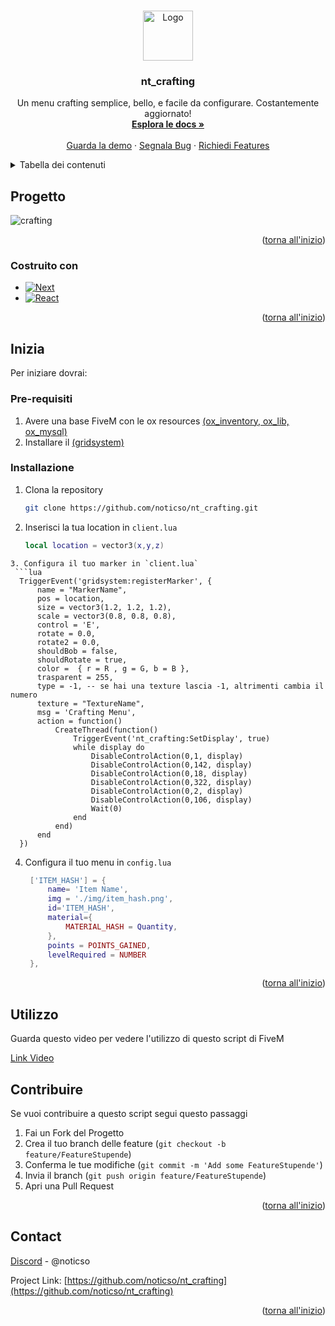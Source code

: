 <a name="readme-top"></a>




<!-- PROJECT LOGO -->
<br />
<div align="center">
  <a href="https://github.com/github_username/repo_name">
    <img src="https://github.com/noticso/nt_ammunation/assets/76558194/4804ee90-846b-45bc-be97-33cfe917e27d" alt="Logo" width="80" height="80">
  </a>

<h3 align="center">nt_crafting</h3>

  <p align="center">
    Un menu crafting semplice, bello, e facile da configurare. Costantemente aggiornato!
    <br />
    <a href="https://github.com/noticso/nt_crafting"><strong>Esplora le docs »</strong></a>
    <br />
    <br />
    <a href="https://github.com/noticso/nt_crafting">Guarda la demo</a>
    ·
    <a href="https://github.com/noticso/nt_crafting/issues">Segnala Bug</a>
    ·
    <a href="https://github.com/noticso/nt_crafting/issues">Richiedi Features</a>
  </p>
</div>



<!-- TABLE OF CONTENTS -->
<details>
  <summary>Tabella dei contenuti</summary>
  <ol>
    <li>
      <a href="#progetto">A proposito del progetto...</a>
      <ul>
        <li><a href="#costruito-con">Costruito con</a></li>
      </ul>
    </li>
    <li>
      <a href="#inizia">Inizia</a>
      <ul>
        <li><a href="#pre-requisiti">Pre-requisiti</a></li>
        <li><a href="#installazione">Installazione</a></li>
      </ul>
    </li>
    <li><a href="#utilizzo">Come utilizzarlo</a></li>
    <li><a href="#contribuire">Contribuire</a></li>
    <li><a href="#contact">Contatti</a></li>
  </ol>
</details>



<!-- ABOUT THE PROJECT -->
## Progetto

![crafting](https://github.com/noticso/nt_crafting/assets/76558194/23bf1562-1adb-4958-8930-52772b15a39b)




<p align="right">(<a href="#readme-top">torna all'inizio</a>)</p>



### Costruito con 

* [![Next][Next.js]][Next-url]
* [![React][React.js]][React-url]

<p align="right">(<a href="#readme-top">torna all'inizio</a>)</p>



<!-- GETTING STARTED -->
## Inizia

Per iniziare dovrai:

### Pre-requisiti
1. Avere una base FiveM con le ox resources [(ox_inventory, ox_lib, ox_mysql)](https://overextended.dev/)
2. Installare il [(gridsystem)](https://github.com/Profex1999/gridsystem)

### Installazione


1. Clona la repository
   ```sh
   git clone https://github.com/noticso/nt_crafting.git
   ```
2. Inserisci la tua location in `client.lua`
   ```lua
   local location = vector3(x,y,z)
  ```
3. Configura il tuo marker in `client.lua`
   ```lua
    TriggerEvent('gridsystem:registerMarker', {
		name = "MarkerName",
		pos = location,
		size = vector3(1.2, 1.2, 1.2),
		scale = vector3(0.8, 0.8, 0.8),
		control = 'E',
		rotate = 0.0,
		rotate2 = 0.0,
		shouldBob = false,
		shouldRotate = true,
		color =  { r = R , g = G, b = B },
		trasparent = 255,
		type = -1, -- se hai una texture lascia -1, altrimenti cambia il numero
		texture = "TextureName",
		msg = 'Crafting Menu',
		action = function()
			CreateThread(function()
				TriggerEvent('nt_crafting:SetDisplay', true)
				while display do 
					DisableControlAction(0,1, display)
    				DisableControlAction(0,142, display)
    				DisableControlAction(0,18, display)
    				DisableControlAction(0,322, display)
    				DisableControlAction(0,2, display)
    				DisableControlAction(0,106, display)
					Wait(0)
				end
			end)
		end
	})
  ```
4. Configura il tuo menu in `config.lua`
   ```lua
    ['ITEM_HASH'] = {
        name= 'Item Name',
        img = './img/item_hash.png',
        id='ITEM_HASH',
        material={
            MATERIAL_HASH = Quantity,
        },
        points = POINTS_GAINED,
        levelRequired = NUMBER
    },
   ```

<p align="right">(<a href="#readme-top">torna all'inizio</a>)</p>



<!-- USAGE EXAMPLES -->
## Utilizzo

Guarda questo video per vedere l'utilizzo di questo script di FiveM

[Link Video](https://streamable.com/jop0ry)


<!-- CONTRIBUTING -->
## Contribuire

Se vuoi contribuire a questo script segui questo passaggi

1. Fai un Fork del Progetto
2. Crea il tuo branch delle feature (`git checkout -b feature/FeatureStupende`)
3. Conferma le tue modifiche (`git commit -m 'Add some FeatureStupende'`)
4. Invia il branch (`git push origin feature/FeatureStupende`)
5. Apri una Pull Request

<p align="right">(<a href="#readme-top">torna all'inizio</a>)</p>




<!-- CONTACT -->
## Contact

[Discord](https://discord.gg/uY9agGndYs) - @noticso

Project Link: [https://github.com/noticso/nt_crafting](https://github.com/noticso/nt_crafting)

<p align="right">(<a href="#readme-top">torna all'inizio</a>)</p>




<!-- MARKDOWN LINKS & IMAGES -->
<!-- https://www.markdownguide.org/basic-syntax/#reference-style-links -->
[Next.js]: https://img.shields.io/badge/lua-007bff?style=for-the-badge&logo=lua&logoColor=white
[Next-url]: https://www.lua.org/
[React.js]: https://img.shields.io/badge/javascript-000000?style=for-the-badge&logo=javascript&logoColor=yellow
[React-url]: https://javascript.info/
